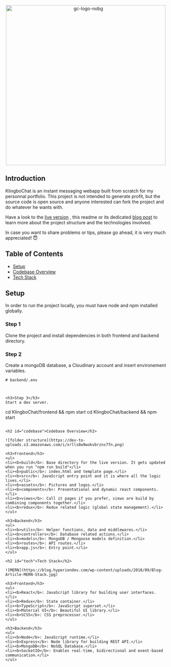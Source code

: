 <p align="center"><img src="https://i.ibb.co/yVBfQYb/gc-logo-nobg.png" alt="gc-logo-nobg" border="0" width="500px"></p>

<h2>Introduction</h2>
<p>KlingboChat is an instant messaging webapp built from scratch for my personnal portfolio. This project is not intended to generate profit, but the source code is open source and anyone interested can fork the project and do whatever he wants with.</p>
<p>Have a look to the <a href="https://kf-KlingboChat.com" target="blank">live version</a> , this readme or its dedicated <a href="https://dev.to/killianfrappartdev/instant-messaging-app-made-with-react-typescript-node-socket-io-27pc" target="blank">blog post</a> to learn more about the project structure and the technologies involved.</p> 
<p>In case you want to share problems or tips, please go ahead, it is very much appreciated! 😇</p>

<h2>Table of Contents</h2>

<ul>
  <li><a href="#setup">Setup</a></li>
  <li><a href="#codebase">Codebase Overview</a></li>
  <li><a href="#tech">Tech Stack</a></li>
</ul>

<h2 id="setup">Setup</h2>
<p>In order to run the project locally, you must have node and npm installed globally.</p>
<h3>Step 1</h3>
Clone the project and install dependencies in both frontend and backend directory.



<h3>Step 2</h3>
Create a mongoDB database, a Cloudinary account and insert environement variables.

```
# backend/.env



<h3>Step 3</h3>
Start a dev server.

```
cd KlingboChat/frontend && npm start
cd KlingboChat/backend && npm start
```

<h2 id="codebase">Codebase Overview</h2>

![folder structure](https://dev-to-uploads.s3.amazonaws.com/i/xrlls8w9wokvbrzns7fn.png)

<h3>Frontend</h3>
<ul>
<li><b>build</b>: Base directory for the live version. It gets updated when you run "npm run build"</li>
<li><b>public</b>: index.html and template page.</li>
<li><b>src</b>: JavaScript entry point and it is where all the logic lives.</li>
<li><b>assets</b>: Pictures and logos.</li>
<li><b>components</b>: Presentational and dynamic react components.</li>
<li><b>views</b>: Call it pages if you prefer, views are build by combining components together.</li>
<li><b>redux</b>: Redux related logic (global state management).</li>
</ul>

<h3>Backend</h3>
<ul>
<li><b>utils</b>: Helper functions, data and middlewares.</li>
<li><b>controllers</b>: Database related actions.</li>
<li><b>models</b>: MongoDB / Mongoose models definition.</li>
<li><b>routes</b>: API routes.</li>
<li><b>app.js</b>: Entry point.</li>
</ul>

<h2 id="tech">Tech Stack</h2>

![MERN](https://blog.hyperiondev.com/wp-content/uploads/2018/09/Blog-Article-MERN-Stack.jpg)

<h3>Frontend</h3>
<ul>
<li><b>React</b>: JavaScript library for building user interfaces.</li>
<li><b>Redux</b>: State container.</li>
<li><b>TypeScript</b>: JavaScript superset.</li>
<li><b>Material UI</b>: Beautiful UI library.</li>
<li><b>SCSS</b>: CSS preprocessor.</li>
</ul>

<h3>Backend</h3>
<ul>
<li><b>Node</b>: JavaScript runtime.</li>
<li><b>Express</b>: Node library for building REST API.</li>
<li><b>MongoDB</b>: NoSQL Database.</li>
<li><b>SocketIO</b>: Enables real-time, bidirectional and event-based communication.</li>
</ul>
